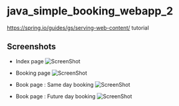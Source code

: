 # java_simple_booking_webapp_2
https://spring.io/guides/gs/serving-web-content/ tutorial

## Screenshots
- Index page
![ScreenShot](https://raw.githubusercontent.com/danrohangit/java_simple_booking_webapp_2/src/main/resources/static/images/index_ss.png)

- Booking page
![ScreenShot](https://raw.githubusercontent.com/danrohangit/java_simple_booking_webapp_2/src/main/resources/static/images/booking_ss.png)

- Book page : Same day booking
![ScreenShot](https://raw.githubusercontent.com/danrohangit/java_simple_booking_webapp_2/src/main/resources/static/images/book_ss_1.png)

- Book page : Future day booking
![ScreenShot](https://raw.githubusercontent.com/danrohangit/java_simple_booking_webapp_2/src/main/resources/static/images/book_ss_2.png)

